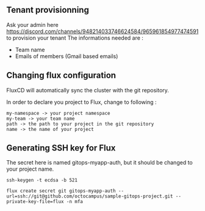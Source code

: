 ## Tenant provisionning 
Ask your admin here https://discord.com/channels/948214033746624584/965961854977474591 to provision your tenant
The informations needed are : 
* Team name 
* Emails of members (Gmail based emails) 

## Changing flux configuration

FluxCD will automatically sync the cluster with the git repository. 

In order to declare you project to Flux, change to following : 

```
my-namespace -> your project namespace
my-team -> your team name
path -> the path to your project in the git repository
name -> the name of your project
```


## Generating SSH key for Flux

The secret here is named gitops-myapp-auth, but it should be changed to your project name.

```
ssh-keygen -t ecdsa -b 521

flux create secret git gitops-myapp-auth --url=ssh://git@github.com/octocampus/sample-gitops-project.git --private-key-file=flux -n mfa
```

